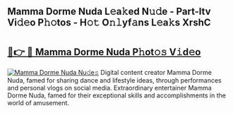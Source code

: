 ## Mamma Dorme Nuda L𝚎a𝚔ed N𝚞𝚍e - Part-ltv Vi𝚍𝚎o P𝚑𝚘tos - H𝚘𝚝 O𝚗𝚕yf𝚊ns L𝚎a𝚔s XrshC

# <h2><a href="http://kfb6d07.oniu.top/?m=Mamma+Dorme+Nuda">🔗👉 🔴 Mamma Dorme Nuda P𝚑ot𝚘𝚜 V𝚒d𝚎o</a></h2>

[![Mamma Dorme Nuda Nu𝚍e𝚜](https://i.imgur.com/0qMVB7G.gif)](http://kfb6d07.oniu.top/?m=Mamma+Dorme+Nuda)
Digital content creator Mamma Dorme Nuda, famed for sharing dance and lifestyle ideas, through performances and personal vlogs on social media. Extraordinary entertainer Mamma Dorme Nuda, famed for their exceptional skills and accomplishments in the world of amusement.  
